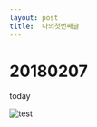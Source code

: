 ```yaml
---
layout: post
title:  나의첫번째글
---
```

# 20180207
today

![test](https://user-images.githubusercontent.com/20405019/35867738-e72dea9a-0b9d-11e8-9fb5-01b745e76163.jpg)
